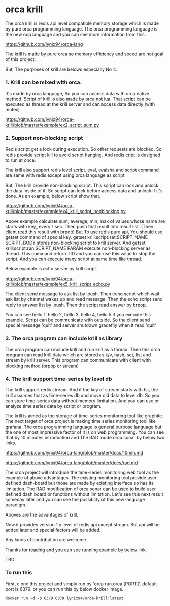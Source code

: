 
# orca krill

The orca krill is redis api level compatible memory storage which is made by pure orca programming language.
The orca programming language is the new oop language and you can see more information from this.

https://github.com/lynix94/orca-lang



The krill is made by pure orca so memory efficiency and speed are not goal of this project.

But, The purposes of krill are belows especially No 4.



### 1. Krill can be mixed with orca.

It's made by orca language, So you can access data with orca native method.
Script of krill is also made by orca not lua. That script can be executed as thread at the krill server and can access data directly (with mutex)

https://github.com/lynix94/orca-krill/blob/master/example/ex2_script_sum.py

### 2. Support non-blocking script

Redis script get a lock during execution. So other requests are blocked. So redis provide script kill to avoid script hanging. And redis cript is designed to run at once.

The krill also support redis level script. eval, evalsha and script command are same with redis except using orca language as script.

But, The krill provide non-blocking script. This script can lock and unlock the data inside of it. So script can lock before access data and unlock if it's done. As an example, below script show that.

https://github.com/lynix94/orca-krill/blob/master/example/ex4_krill_script_nonblocking.py

Above example calculate sum, average, min, max of values whose name are starts with key_ every 1 sec. Then push that result into result list. (Then client read this result with brpop)
But To use redis pure api, You should use getset command of special key. getset krill:script:set:SCRIPT_NAME SCRIPT_BODY stores non-blocking script to krill server.
And getset krill:script:run:SCRIPT_NAME PARAM execute non-blocking server as thread. This command return TID and you can use this value to stop the script.
And you can execute many script at same time like thread.

Below example is echo server by krill script.

https://github.com/lynix94/orca-krill/blob/master/example/ex5_krill_script_echo.py


The client send message to ask list by lpush. Then echo script which wait ask list by channel wakes up and read message. Then the echo script send reply to answer list by lpush. Then the script read answer by brpop.

You can see hello 1, hello 2, hello 3, hello 4, hello 5 if you execute this example. Script can be communicate with outside. So the client send special message 'quit' and server shutdown graceflly when it read 'quit'


### 3. The orca program can include krill as library

The orca program can include krill and run krill as a thread. Then this orca program can read krill.data which are stored as k/v, hash, set, list and stream by krill server.
This program can communicate with client with blocking method (brpop or stream)


### 4. The krill support time-series by level db

The krill support redis stream. And if the key of stream starts with ts:, the krill assumes that as time-series db and move old data to level db. So you can store time-series data without memory limitation. And you can use or analyze time series data by script or program.

The krill is aimed as the storage of time-series monitoring tool like graphite. The next target of orca project is making time series monitoring tool like grafana. The orca programming language is general purpose language but the one of most impressive factor of it is on web programming. You can see that by 10 minutes introduction and The RAD mode orca sonar by below two links.

https://github.com/lynix94/orca-lang/blob/master/docs/10min.md

https://github.com/lynix94/orca-lang/blob/master/docs/rad.md

The orca project will introduce the time-series monitoring web tool as the example of above advantages. The existing monitoring tool provide user defined dash-board but those are made by existing interface so has its limitation. The RAD modification of orca sonar can be used to build user defined dash board or functions without limitation. Let's see this next result someday later and you can see the possiblity of this new language paradigm.


Aboves are the advantages of krill.

Now it provides version 1.x level of redis api except stream. But api will be added later and special factors will be added.

Any kinds of contribution are welcome.

Thanks for reading and you can see running example by below link.


TBD


### To run this

First, clone this project and simply run by 'orca run.orca [PORT]'. default port is 6379.
or you can run this by below docker image. 

```
docker run -d -p 6379:6379 lynix94/orca-krill:latest
```
















